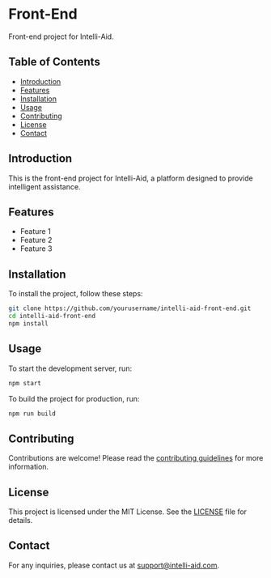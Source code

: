 # Front-End

Front-end project for Intelli-Aid.

## Table of Contents

- [Introduction](#introduction)
- [Features](#features)
- [Installation](#installation)
- [Usage](#usage)
- [Contributing](#contributing)
- [License](#license)
- [Contact](#contact)

## Introduction

This is the front-end project for Intelli-Aid, a platform designed to provide intelligent assistance.

## Features

- Feature 1
- Feature 2
- Feature 3

## Installation

To install the project, follow these steps:

```sh
git clone https://github.com/yourusername/intelli-aid-front-end.git
cd intelli-aid-front-end
npm install
```

## Usage

To start the development server, run:

```sh
npm start
```

To build the project for production, run:

```sh
npm run build
```

## Contributing

Contributions are welcome! Please read the [contributing guidelines](CONTRIBUTING.md) for more information.

## License

This project is licensed under the MIT License. See the [LICENSE](LICENSE) file for details.

## Contact

For any inquiries, please contact us at [support@intelli-aid.com](mailto:support@intelli-aid.com).
